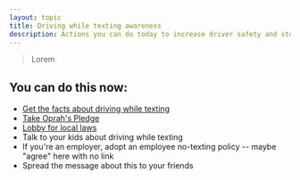 ```yaml
---
layout: topic
title: Driving while texting awareness
description: Actions you can do today to increase driver safety and stop driving while texting.
---
```


> Lorem

## You can do this now:

* [Get the facts about driving while texting](http://distraction.gov)
* [Take Oprah's Pledge](http://www.oprah.com/questionaire/ipledge.html?id=4)
* [Lobby for local laws](http://www.textfreedriving.org/)
* Talk to your kids about driving while texting
* If you're an employer, adopt an employee no-texting policy -- maybe "agree" here with no link
* Spread the message about this to your friends
